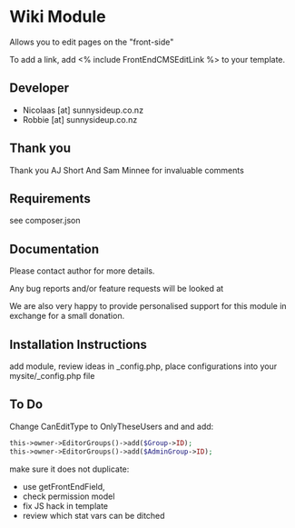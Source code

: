 Wiki Module
================================================================================

Allows you to edit pages on the "front-side"

To add a link, add <% include FrontEndCMSEditLink %> to your template.

Developer
-----------------------------------------------

- Nicolaas [at] sunnysideup.co.nz
- Robbie [at] sunnysideup.co.nz

Thank you
-----------------------------------------------
Thank you AJ Short And Sam Minnee for invaluable comments


Requirements
-----------------------------------------------
see composer.json


Documentation
-----------------------------------------------
Please contact author for more details.

Any bug reports and/or feature requests will be
looked at

We are also very happy to provide personalised support
for this module in exchange for a small donation.


Installation Instructions
-----------------------------------------------
add module, review ideas in _config.php,
place configurations into your mysite/_config.php file

To Do
-----------------------------------------------
Change CanEditType to OnlyTheseUsers and
and add:
```php
this->owner->EditorGroups()->add($Group->ID);
this->owner->EditorGroups()->add($AdminGroup->ID);
```
make sure it does not duplicate:

+  use getFrontEndField,
+  check permission model
+ fix JS hack in template
+ review which stat vars can be ditched


